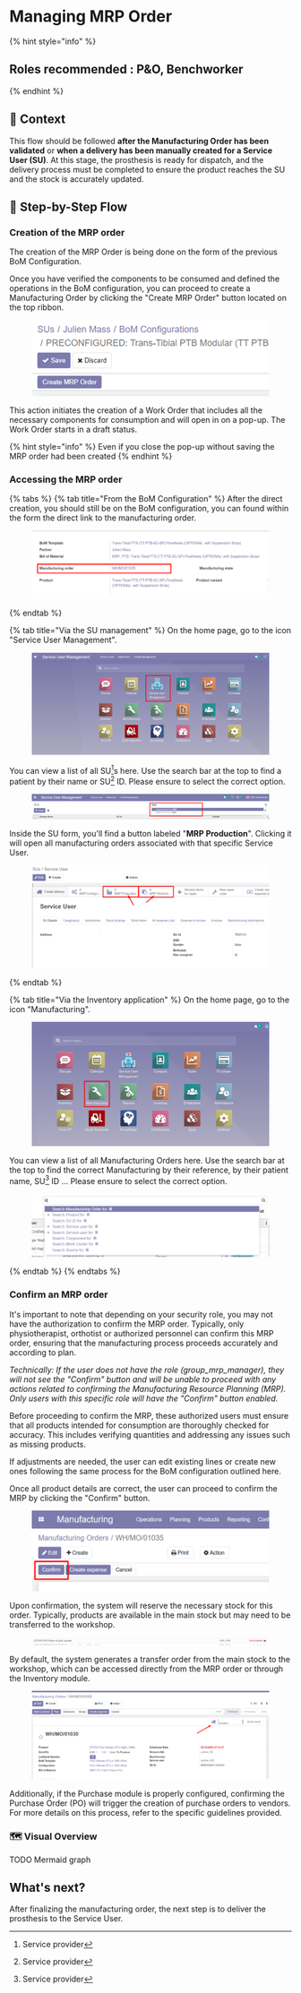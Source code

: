 # Managing MRP Order

{% hint style="info" %}
## Roles recommended :  P\&O, Benchworker
{% endhint %}

## **🧭** Context&#x20;

This flow should be followed **after the Manufacturing Order has been validated** or **when a delivery has been manually created for a Service User (SU)**. At this stage, the prosthesis is ready for dispatch, and the delivery process must be completed to ensure the product reaches the SU and the stock is accurately updated.

## 🔄 Step-by-Step Flow&#x20;

### Creation of the MRP order

The creation of the MRP Order is being done on the form of the previous BoM Configuration.&#x20;

Once you have verified the components to be consumed and defined the operations in the BoM configuration, you can proceed to create a Manufacturing Order by clicking the "Create MRP Order" button located on the top ribbon.

<figure><img src="../../.gitbook/assets/image (10) (1).png" alt=""><figcaption></figcaption></figure>

This action initiates the creation of a Work Order that includes all the necessary components for consumption and will open in on a pop-up. The Work Order starts in a draft status.

{% hint style="info" %}
Even if you close the pop-up without saving the MRP order had been created
{% endhint %}

### Accessing the MRP order

{% tabs %}
{% tab title="From the BoM Configuration" %}
After the direct creation, you should still be on the BoM configuration, you can found within the form the direct link to the manufacturing order.

<figure><img src="../../.gitbook/assets/image (11) (1).png" alt=""><figcaption></figcaption></figure>

&#x20;
{% endtab %}

{% tab title="Via the SU management" %}
On the home page, go to the icon "Service User Management".

<figure><img src="../../.gitbook/assets/image (160).png" alt=""><figcaption></figcaption></figure>

You can view a list of all SU[^1]s here. Use the search bar at the top to find a patient by their name or SU[^1] ID. Please ensure to select the correct option.

<figure><img src="../../.gitbook/assets/image (161).png" alt=""><figcaption></figcaption></figure>

Inside the SU form, you'll find a button labeled "**MRP Production**". Clicking it will open all manufacturing orders associated with that specific Service User.

<figure><img src="../../.gitbook/assets/image (2) (1).png" alt=""><figcaption></figcaption></figure>


{% endtab %}

{% tab title="Via the Inventory application" %}
On the home page, go to the icon "Manufacturing".

<figure><img src="../../.gitbook/assets/image (7).png" alt=""><figcaption></figcaption></figure>

You can view a list of all Manufacturing Orders here. Use the search bar at the top to find the correct Manufacturing by their reference, by their patient name, SU[^1] ID ... Please ensure to select the correct option.

<figure><img src="../../.gitbook/assets/image (8).png" alt=""><figcaption></figcaption></figure>
{% endtab %}
{% endtabs %}

### Confirm an MRP order

It's important to note that depending on your security role, you may not have the authorization to confirm the MRP order. Typically, only physiotherapist, orthotist or authorized personnel can confirm this MRP order, ensuring that the manufacturing process proceeds accurately and according to plan.

_Technically: If the user does not have the role (group\_mrp\_manager), they will not see the "Confirm" button and will be unable to proceed with any actions related to confirming the Manufacturing Resource Planning (MRP). Only users with this specific role will have the "Confirm" button enabled._

Before proceeding to confirm the MRP, these authorized users must ensure that all products intended for consumption are thoroughly checked for accuracy. This includes verifying quantities and addressing any issues such as missing products.

&#x20;If adjustments are needed, the user can edit existing lines or create new ones following the same process for the BoM configuration outlined here.

Once all product details are correct, the user can proceed to confirm the MRP by clicking the "Confirm" button.

<figure><img src="../../.gitbook/assets/image (42).png" alt=""><figcaption></figcaption></figure>

Upon confirmation, the system will reserve the necessary stock for this order. Typically, products are available in the main stock but may need to be transferred to the workshop.

<figure><img src="../../.gitbook/assets/image (43).png" alt=""><figcaption></figcaption></figure>

By default, the system generates a transfer order from the main stock to the workshop, which can be accessed directly from the MRP order or through the Inventory module.

<figure><img src="../../.gitbook/assets/image (44).png" alt=""><figcaption></figcaption></figure>

Additionally, if the Purchase module is properly configured, confirming the Purchase Order (PO) will trigger the creation of purchase orders to vendors. For more details on this process, refer to the specific guidelines provided.

### 🗺️ Visual Overview&#x20;

TODO Mermaid graph

## What's next?&#x20;

After finalizing the manufacturing order, the next step is to deliver the prosthesis to the Service User.

[^1]: Service provider
